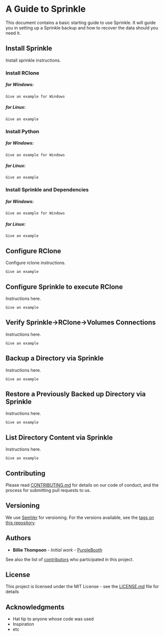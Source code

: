 # A Guide to Sprinkle

This document contains a basic starting guide to use Sprinkle. It will guide you in setting up a Sprinkle
backup and how to recover the data should you need it.

## Install Sprinkle

Install sprinkle instructions.

### Install RClone
##### for Windows:
```
Give an example for Windows
```
##### for Linux:
```
Give an example
```

### Install Python
##### for Windows:
```
Give an example for Windows
```
##### for Linux:
```
Give an example
```

### Install Sprinkle and Dependencies
##### for Windows:
```
Give an example for Windows
```
##### for Linux:
```
Give an example
```

## Configure RClone
Configure rclone instructions.
```
Give an example
```

## Configure Sprinkle to execute RClone
Instructions here.
```
Give an example
```

## Verify Sprinkle->RClone->Volumes Connections
Instructions here.
```
Give an example
```

## Backup a Directory via Sprinkle
Instructions here.
```
Give an example
```

## Restore a Previously Backed up Directory via Sprinkle
Instructions here.
```
Give an example
```

## List Directory Content via Sprinkle
Instructions here.
```
Give an example
```

## Contributing
Please read [CONTRIBUTING.md](https://gist.github.com/PurpleBooth/b24679402957c63ec426) for details on our code of conduct, and the process for submitting pull requests to us.

## Versioning
We use [SemVer](http://semver.org/) for versioning. For the versions available, see the [tags on this repository](https://github.com/your/project/tags). 

## Authors

* **Billie Thompson** - *Initial work* - [PurpleBooth](https://github.com/PurpleBooth)

See also the list of [contributors](https://github.com/your/project/contributors) who participated in this project.

## License

This project is licensed under the MIT License - see the [LICENSE.md](LICENSE.md) file for details

## Acknowledgments

* Hat tip to anyone whose code was used
* Inspiration
* etc

